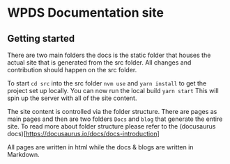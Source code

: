 # WPDS Documentation site

## Getting started
There are two main folders the docs is the static folder that houses the actual site that is generated from the src folder. All changes and contribution should happen on the src folder. 

To start `cd src` into the src folder `nvm use` and `yarn install` to get the project set up locally. You can now run the local build `yarn start` This will spin up the server with all of the site content. 


The site content is controlled via the folder structure. There are pages as main pages and then are two folders `Docs` and `blog` that generate the entire site. To read more about folder structure please refer to the (docusaurus docs)[https://docusaurus.io/docs/docs-introduction]


All pages are written in html while the docs & blogs are written in Markdown. 




